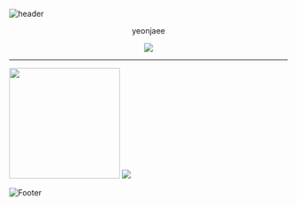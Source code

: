 ![header](https://capsule-render.vercel.app/api?type=waving&color=auto&height=300&section=header&text=Hello&fontSize=90&animation=fadeIn&fontAlignY=38&desc=yeonjaee&descAlignY=51&descAlign=62)
<p align='center'> yeonjaee </p>

<p align='center'> <img src="https://hits.seeyoufarm.com/api/count/incr/badge.svg?url=https%3A%2F%2Fgithub.com%2Fyeonjaee-counter&count_bg=%23BA2649&title_bg=%231A6B54&icon=linux.svg&icon_color=%23EAE033&title=hits&edge_flat=false"/></p>
<hr></hr>
<p>
    <img width= '200' src="https://media.giphy.com/media/llPemth4n4BJKtF3jQ/giphy.gif"/>
    <img src="https://github-readme-stats.vercel.app/api?username=yeonjaee&show_icons=true&theme=tokyonight"/>
</p>
<p align='center'>
</p>

    
![Footer](https://capsule-render.vercel.app/api?type=waving&color=auto&height=200&section=footer)
